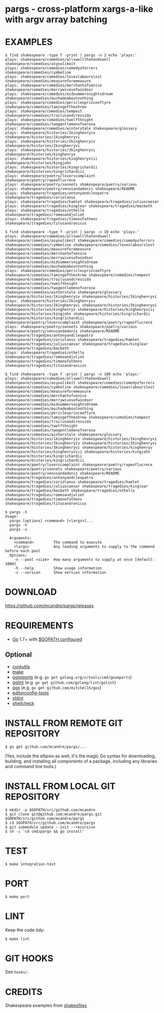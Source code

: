 # pargs - cross-platform xargs-a-like with argv array batching

# EXAMPLES

```
$ find shakespeare -type f -print | pargs -n 2 echo 'plays:'
plays: shakespeare/comedies/allswellthatendswell shakespeare/comedies/asyoulikeit
plays: shakespeare/comedies/comedyoferrors shakespeare/comedies/cymbeline
plays: shakespeare/comedies/loveslabourslost shakespeare/comedies/measureforemeasure
plays: shakespeare/comedies/merchantofvenice shakespeare/comedies/merrywivesofwindsor
plays: shakespeare/comedies/midsummersnightsdream shakespeare/comedies/muchadoaboutnothing
plays: shakespeare/comedies/periclesprinceoftyre shakespeare/comedies/tamingoftheshrew
plays: shakespeare/comedies/tempest shakespeare/comedies/troilusandcressida
plays: shakespeare/comedies/twelfthnight shakespeare/comedies/twogentlemenofverona
plays: shakespeare/comedies/winterstale shakespeare/glossary
plays: shakespeare/histories/1kinghenryiv shakespeare/histories/1kinghenryvi
plays: shakespeare/histories/2kinghenryiv shakespeare/histories/2kinghenryvi
plays: shakespeare/histories/3kinghenryvi shakespeare/histories/kinghenryv
plays: shakespeare/histories/kinghenryviii shakespeare/histories/kingjohn
plays: shakespeare/histories/kingrichardii shakespeare/histories/kingrichardiii
plays: shakespeare/poetry/loverscomplaint shakespeare/poetry/rapeoflucrece
plays: shakespeare/poetry/sonnets shakespeare/poetry/various
plays: shakespeare/poetry/venusandadonis shakespeare/README
plays: shakespeare/tragedies/antonyandcleopatra shakespeare/tragedies/coriolanus
plays: shakespeare/tragedies/hamlet shakespeare/tragedies/juliuscaesar
plays: shakespeare/tragedies/kinglear shakespeare/tragedies/macbeth
plays: shakespeare/tragedies/othello shakespeare/tragedies/romeoandjuliet
plays: shakespeare/tragedies/timonofathens shakespeare/tragedies/titusandronicus

$ find shakespeare -type f -print | pargs -n 10 echo 'plays:'
plays: shakespeare/comedies/allswellthatendswell shakespeare/comedies/asyoulikeit shakespeare/comedies/comedyoferrors shakespeare/comedies/cymbeline shakespeare/comedies/loveslabourslost shakespeare/comedies/measureforemeasure shakespeare/comedies/merchantofvenice shakespeare/comedies/merrywivesofwindsor shakespeare/comedies/midsummersnightsdream shakespeare/comedies/muchadoaboutnothing
plays: shakespeare/comedies/periclesprinceoftyre shakespeare/comedies/tamingoftheshrew shakespeare/comedies/tempest shakespeare/comedies/troilusandcressida shakespeare/comedies/twelfthnight shakespeare/comedies/twogentlemenofverona shakespeare/comedies/winterstale shakespeare/glossary shakespeare/histories/1kinghenryiv shakespeare/histories/1kinghenryvi
plays: shakespeare/histories/2kinghenryiv shakespeare/histories/2kinghenryvi shakespeare/histories/3kinghenryvi shakespeare/histories/kinghenryv shakespeare/histories/kinghenryviii shakespeare/histories/kingjohn shakespeare/histories/kingrichardii shakespeare/histories/kingrichardiii shakespeare/poetry/loverscomplaint shakespeare/poetry/rapeoflucrece
plays: shakespeare/poetry/sonnets shakespeare/poetry/various shakespeare/poetry/venusandadonis shakespeare/README shakespeare/tragedies/antonyandcleopatra shakespeare/tragedies/coriolanus shakespeare/tragedies/hamlet shakespeare/tragedies/juliuscaesar shakespeare/tragedies/kinglear shakespeare/tragedies/macbeth
plays: shakespeare/tragedies/othello shakespeare/tragedies/romeoandjuliet shakespeare/tragedies/timonofathens shakespeare/tragedies/titusandronicus

$ find shakespeare -type f -print | pargs -n 100 echo 'plays:'
plays: shakespeare/comedies/allswellthatendswell shakespeare/comedies/asyoulikeit shakespeare/comedies/comedyoferrors shakespeare/comedies/cymbeline shakespeare/comedies/loveslabourslost shakespeare/comedies/measureforemeasure shakespeare/comedies/merchantofvenice shakespeare/comedies/merrywivesofwindsor shakespeare/comedies/midsummersnightsdream shakespeare/comedies/muchadoaboutnothing shakespeare/comedies/periclesprinceoftyre shakespeare/comedies/tamingoftheshrew shakespeare/comedies/tempest shakespeare/comedies/troilusandcressida shakespeare/comedies/twelfthnight shakespeare/comedies/twogentlemenofverona shakespeare/comedies/winterstale shakespeare/glossary shakespeare/histories/1kinghenryiv shakespeare/histories/1kinghenryvi shakespeare/histories/2kinghenryiv shakespeare/histories/2kinghenryvi shakespeare/histories/3kinghenryvi shakespeare/histories/kinghenryv shakespeare/histories/kinghenryviii shakespeare/histories/kingjohn shakespeare/histories/kingrichardii shakespeare/histories/kingrichardiii shakespeare/poetry/loverscomplaint shakespeare/poetry/rapeoflucrece shakespeare/poetry/sonnets shakespeare/poetry/various shakespeare/poetry/venusandadonis shakespeare/README shakespeare/tragedies/antonyandcleopatra shakespeare/tragedies/coriolanus shakespeare/tragedies/hamlet shakespeare/tragedies/juliuscaesar shakespeare/tragedies/kinglear shakespeare/tragedies/macbeth shakespeare/tragedies/othello shakespeare/tragedies/romeoandjuliet shakespeare/tragedies/timonofathens shakespeare/tragedies/titusandronicus

$ pargs -h
Usage:
  pargs [options] <command> [<largs>]...
  pargs -h
  pargs -v

  Arguments:
    <command>         The command to execute
    <largs>           Any leading arguments to supply to the command before each pool
  Options:
    -n --pool <size>  How many arguments to supply at once [default: 1000]
    -h --help         Show usage information
    -v --version      Show version information
```

# DOWNLOAD

https://github.com/mcandre/pargs/releases

# REQUIREMENTS

* [Go](https://golang.org) 1.7+ with [$GOPATH configured](https://gist.github.com/mcandre/ef73fb77a825bd153b7836ddbd9a6ddc)

## Optional

* [coreutils](https://www.gnu.org/software/coreutils/coreutils.html)
* [make](https://www.gnu.org/software/make/)
* [goimports](https://godoc.org/golang.org/x/tools/cmd/goimports) (e.g. `go get golang.org/x/tools/cmd/goimports`)
* [golint](https://github.com/golang/lint) (e.g. `go get github.com/golang/lint/golint`)
* [gox](https://github.com/mitchellh/gox) (e.g. `go get github.com/mitchellh/gox`)
* [editorconfig-tools](https://www.npmjs.com/package/editorconfig-tools)
* [shlint](https://rubygems.org/gems/shlint)
* [shellcheck](http://hackage.haskell.org/package/ShellCheck)

# INSTALL FROM REMOTE GIT REPOSITORY

```
$ go get github.com/mcandre/pargs/...
```

(Yes, include the ellipsis as well, it's the magic Go syntax for downloading, building, and installing all components of a package, including any libraries and command line tools.)

# INSTALL FROM LOCAL GIT REPOSITORY

```
$ mkdir -p $GOPATH/src/github.com/mcandre
$ git clone git@github.com:mcandre/pargs.git $GOPATH/src/github.com/mcandre/pargs
$ cd $GOPATH/src/github.com/mcandre/pargs
$ git submodule update --init --recursive
$ sh -c 'cd cmd/pargs && go install'
```

# TEST

```
$ make integration-test
```

# PORT

```
$ make port
```

# LINT

Keep the code tidy:

```
$ make lint
```

# GIT HOOKS

See `hooks/`.

# CREDITS

Shakespeare examples from [shakesfiles](http://www.compciv.org/practicum/shakefiles/b-downloading-the-shakespeare-zip/)
